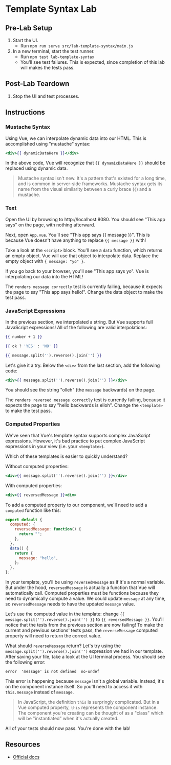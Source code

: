 # Template Syntax Lab

## Pre-Lab Setup

1. Start the UI.
   - Run `npm run serve src/lab-template-syntax/main.js`
2. In a new terminal, start the test runner.
   - Run `npm test lab-template-syntax`
   - You'll see test failures. This is expected, since completion of this lab will makes the tests pass.

## Post-Lab Teardown

1. Stop the UI and test processes.

## Instructions

### Mustache Syntax

Using Vue, we can interpolate dynamic data into our HTML. This is accomplished using "mustache" syntax:

```hbs
<div>{{ dynamicDataHere }}</div>
```

In the above code, Vue will recognize that `{{ dynamicDataHere }}` should be replaced using dynamic data.

> Mustache syntax isn't new. It's a pattern that's existed for a long time, and is common in server-side frameworks. Mustache syntax gets its name from the visual similarity between a curly brace (`{`) and a mustache.

### Text

Open the UI by browsing to http://localhost:8080. You should see "This app says" on the page, with nothing afterward.

Next, open `App.vue`. You'll see "This app says {{ message }}". This is because Vue doesn't have anything to replace `{{ message }}` with!

Take a look at the `<script>` block. You'll see a `data` function, which returns an empty object. Vue will use that object to interpolate data. Replace the empty object with `{ message: "yo" }`.

If you go back to your browser, you'll see "This app says yo". Vue is interpolating our data into the HTML!

The `renders message correctly` test is currently failing, because it expects the page to say "This app says hello!". Change the data object to make the test pass.

### JavaScript Expressions

In the previous section, we interpolated a string. But Vue supports full JavaScript expressions! All of the following are valid interpolations:

```hbs
{{ number + 1 }}

{{ ok ? 'YES' : 'NO' }}

{{ message.split('').reverse().join('') }}
```

Let's give it a try. Below the `<div>` from the last section, add the following code:

```hbs
<div>{{ message.split('').reverse().join('') }}</div>
```

You should see the string "olleh" (the `message` backwards) on the page.

The `renders reversed message correctly` test is currently failing, because it expects the page to say "hello backwards is elloh". Change the `<template>` to make the test pass.

### Computed Properties

We've seen that Vue's template syntax supports complex JavaScript expressions. However, it's bad practice to put complex JavaScript expressions in your view (i.e. your `<template>`).

Which of these templates is easier to quickly understand?

Without computed properties:

```hbs
<div>{{ message.split('').reverse().join('') }}</div>
```

With computed properties:

```hbs
<div>{{ reversedMessage }}<div>
```

To add a computed property to our component, we'll need to add a `computed` function like this:

```js
export default {
  computed: {
    reversedMessage: function() {
      return "";
    },
  },
  data() {
    return {
      message: "hello",
    };
  },
};
```

In your template, you'll be using `reversedMessage` as if it's a normal variable. But under the hood, `reversedMessage` is actually a function that Vue will automatically call. Computed properties must be functions because they need to dynamically compute a value. We could update `message` at any time, so `reversedMessage` needs to have the updated `message` value.

Let's use the computed value in the template: change `{{ message.split('').reverse().join('') }}` to `{{ reversedMessage }}`. You'll notice that the tests from the previous section are now failing! To make the current and previous sections' tests pass, the `reverseMessage` computed property will need to return the correct value.

What should `reverseMessage` return? Let's try using the `message.split('').reverse().join('')` expression we had in our template. After saving your file, take a look at the UI terminal process. You should see the following error:

```
error  'message' is not defined  no-undef
```

This error is happening because `message` isn't a global variable. Instead, it's on the component instance itself. So you'll need to access it with `this.message` instead of `message`.

> In JavaScript, the definition `this` is surpringly complicated. But in a Vue computed property, `this` represents the component instance. The component you're creating can be thought of as a "class" which will be "instantiated" when it's actually created.

All of your tests should now pass. You're done with the lab!

## Resources

- [Official docs](https://vuejs.org/v2/guide/syntax.html)

